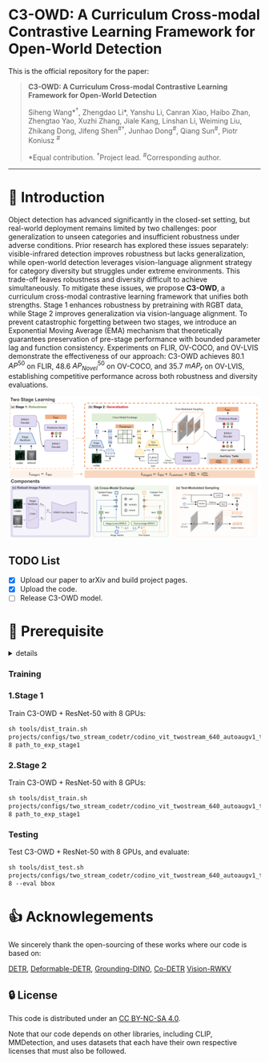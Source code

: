# C3-OWD: A Curriculum Cross-modal Contrastive Learning Framework for Open-World Detection<br>

This is the official repository for the paper:
> **C3-OWD: A Curriculum Cross-modal Contrastive Learning Framework for Open-World Detection**
>
> Siheng Wang\*<sup>†</sup>, Zhengdao Li\*, Yanshu Li, Canran Xiao, Haibo Zhan, Zhengtao Yao, Xuzhi Zhang,  Jiale Kang,  Linshan Li,  Weiming Liu,  Zhikang Dong,  Jifeng Shen<sup>#†</sup>, Junhao Dong<sup>#</sup>, Qiang Sun<sup>#</sup>,  Piotr Koniusz <sup>#</sup>
>
> \*Equal contribution. <sup>†</sup>Project lead. <sup>#</sup>Corresponding author.
>


---

# 👋 Introduction

Object detection has advanced significantly in the closed-set setting, but real-world deployment remains limited by two challenges: poor generalization to unseen categories and insufficient robustness under adverse conditions. Prior research has explored these issues separately: visible-infrared detection improves robustness but lacks generalization, while open-world detection leverages vision-language alignment strategy for category diversity but struggles under extreme environments. This trade-off leaves robustness and diversity difficult to achieve simultaneously. To mitigate these issues, we propose **C3-OWD**, a curriculum cross-modal contrastive learning framework that unifies both strengths. Stage 1 enhances robustness by pretraining with RGBT data, while Stage 2 improves generalization via vision-language alignment. To prevent catastrophic forgetting between two stages, we introduce an Exponential Moving Average (EMA) mechanism that theoretically guarantees preservation of pre-stage performance with bounded parameter lag and function consistency. Experiments on FLIR, OV-COCO, and OV-LVIS demonstrate the effectiveness of our approach: C3-OWD achieves 80.1 $AP^{50}$ on FLIR, 48.6 $AP^{50}_{Novel}$ on OV-COCO, and 35.7 $mAP_r$ on OV-LVIS, establishing competitive performance across both robustness and diversity evaluations.  


![framework](./assets/framework_2_01.png)

## TODO List

- [x] Upload our paper to arXiv and build project pages.
- [x] Upload the code.
- [ ] Release C3-OWD model.

# 🤗 Prerequisite
<details> 
<summary>details</summary>
  
## Environment
```bash
conda create -n C3-OWD python=3.8.10 -y
pip install torch==1.13.0 torchvision==0.14.0 torchaudio==0.13.0
pip install -r requirements.txt
conda activate C3-OWD
```
We tested our environment on both A100 and H20.


### Prepare training dataset 
The COCO dataset and LVIS dataset should be organized as:
```
Co-DETR
└── data
    ├── coco
    │   ├── annotations
    │   │      ├── instances_train2017.json
    │   │      └── instances_val2017.json
    │   ├── train2017
    │   └── val2017
    │
    └── lvis_v1
        ├── annotations
        │      ├── lvis_v1_train.json
        │      └── lvis_v1_val.json
        ├── train2017
        └── val2017        
```
</details>

### Training
### 1.Stage 1
Train C3-OWD + ResNet-50 with 8 GPUs:
```shell
sh tools/dist_train.sh projects/configs/two_stream_codetr/codino_vit_twostream_640_autoaugv1_train1.py 8 path_to_exp_stage1
```


### 2.Stage 2
Train C3-OWD + ResNet-50 with 8 GPUs:
```shell
sh tools/dist_train.sh projects/configs/two_stream_codetr/codino_vit_twostream_640_autoaugv1_train2.py 8 path_to_exp_stage1
```

### Testing
Test C3-OWD + ResNet-50 with 8 GPUs, and evaluate:
```shell
sh tools/dist_test.sh  projects/configs/two_stream_codetr/codino_vit_twostream_640_autoaugv1_train2.py 8 --eval bbox
```

# 👍 Acknowlegements
We sincerely thank the open-sourcing of these works where our code is based on:

[DETR](https://github.com/facebookresearch/detr.git),
[Deformable-DETR](https://github.com/fundamentalvision/Deformable-DETR.git),
[Grounding-DINO](https://github.com/IDEA-Research/GroundingDINO.git),
[Co-DETR](https://github.com/Sense-X/Co-DETR.git)
[Vision-RWKV](https://github.com/OpenGVLab/Vision-RWKV.git)


## 🔒 License
This code is distributed under an [CC BY-NC-SA 4.0](https://creativecommons.org/licenses/by-nc-sa/4.0/deed.en).

Note that our code depends on other libraries, including CLIP, MMDetection, and uses datasets that each have their own respective licenses that must also be followed.
